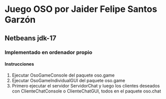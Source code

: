 # Juego OSO por Jaider Felipe Santos Garzón
## Netbeans jdk-17
### Implementado en ordenador propio
#### Instrucciones
1. Ejecutar OsoGameConsole del paquete oso.game
2. Ejecutar OsoGameIndividualGUI del paquete oso.game
3. Primero ejecutar el servidor ServidorChat y luego los clientes deseados con ClienteChatConsole o ClienteChatGUI, todos en el paquete oso.chat
